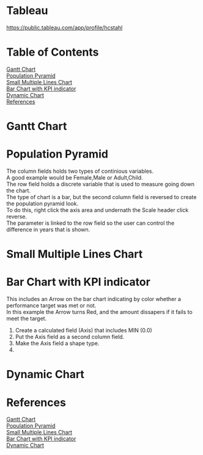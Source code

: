 # Tableau 
https://public.tableau.com/app/profile/hcstahl
# Table of Contents
[Gantt Chart](#Gantt-Chart)</br>
[Population Pyramid](#Population-Pyramid)</br>
[Small Multiple Lines Chart](#Small-Multiple-Lines-Chart)</br>
[Bar Chart with KPI indicator](#Bar-Chart-with-KPI-indicator)</br>
[Dynamic Chart](#Dynamic-Chart)</br>
[References](#References)


# Gantt Chart


# Population Pyramid
The column fields holds two types of continious variables.</br>
A good example would be Female,Male or Adult,Child.</br>
The row field holds a discrete variable that is used to measure going down the chart.</br>
The type of chart is a bar, but the second column field is reversed to create the population pyramid look.</br>
To do this, right click the axis area and undernath the Scale header click reverse.</br>
The parameter is linked to the row field so the user can control the difference in years that is shown.</br>

# Small Multiple Lines Chart


# Bar Chart with KPI indicator
This includes an Arrow on the bar chart indicating by color whether a performance target was met or not.</br>
In this example the Arrow turns Red, and the amount dissapers if it fails to meet the target.</br>

1. Create a calculated field (Axis) that includes MIN (0.0)</br>
2. Put the Axis field as a second column field.</br>
3. Make the Axis field a shape type.</br>
4. 
# Dynamic Chart


# References 
[Gantt Chart]()</br>
[Population Pyramid](https://playfairdata.com/how-to-make-a-diverging-bar-chart-in-tableau/)</br>
[Small Multiple Lines Chart](https://www.youtube.com/watch?v=kWZoa3UfbVs)</br>
[Bar Chart with KPI indicator](https://www.youtube.com/watch?v=e8yQGdKG6dI)</br>
[Dynamic Chart](https://www.youtube.com/watch?v=yEApDIou2hg)</br>
